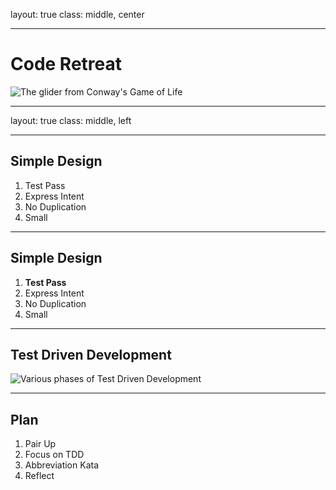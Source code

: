 layout: true
class: middle, center

---
# Code Retreat

![The glider from Conway's Game of Life](https://codekatachallenge.github.io/simple_design/image/glider.svg)

---
layout: true
class: middle, left

---
## Simple Design

1. Test Pass
2. Express Intent
3. No Duplication
4. Small

---
## Simple Design

1. **Test Pass**
2. Express Intent
3. No Duplication
4. Small

---
## Test Driven Development

![Various phases of Test Driven Development](https://codekatachallenge.github.io/simple_design/image/TDD.svg)

---
## Plan

1. Pair Up
2. Focus on TDD
3. Abbreviation Kata 
4. Reflect
